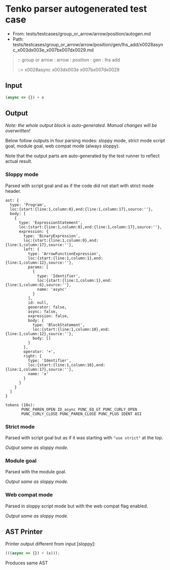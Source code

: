 # Tenko parser autogenerated test case

- From: tests/testcases/group_or_arrow/arrow/position/autogen.md
- Path: tests/testcases/group_or_arrow/arrow/position/gen/lhs_add/x0028async_x003dx003e_x007bx007dx0029.md

> :: group or arrow : arrow : position : gen : lhs add
>
> ::> x0028async x003dx003e x007bx007dx0029

## Input


`````js
(async => {}) + x
`````

## Output

_Note: the whole output block is auto-generated. Manual changes will be overwritten!_

Below follow outputs in four parsing modes: sloppy mode, strict mode script goal, module goal, web compat mode (always sloppy).

Note that the output parts are auto-generated by the test runner to reflect actual result.

### Sloppy mode

Parsed with script goal and as if the code did not start with strict mode header.

`````
ast: {
  type: 'Program',
  loc:{start:{line:1,column:0},end:{line:1,column:17},source:''},
  body: [
    {
      type: 'ExpressionStatement',
      loc:{start:{line:1,column:0},end:{line:1,column:17},source:''},
      expression: {
        type: 'BinaryExpression',
        loc:{start:{line:1,column:0},end:{line:1,column:17},source:''},
        left: {
          type: 'ArrowFunctionExpression',
          loc:{start:{line:1,column:1},end:{line:1,column:12},source:''},
          params: [
            {
              type: 'Identifier',
              loc:{start:{line:1,column:1},end:{line:1,column:6},source:''},
              name: 'async'
            }
          ],
          id: null,
          generator: false,
          async: false,
          expression: false,
          body: {
            type: 'BlockStatement',
            loc:{start:{line:1,column:10},end:{line:1,column:12},source:''},
            body: []
          }
        },
        operator: '+',
        right: {
          type: 'Identifier',
          loc:{start:{line:1,column:16},end:{line:1,column:17},source:''},
          name: 'x'
        }
      }
    }
  ]
}

tokens (10x):
       PUNC_PAREN_OPEN ID_async PUNC_EQ_GT PUNC_CURLY_OPEN
       PUNC_CURLY_CLOSE PUNC_PAREN_CLOSE PUNC_PLUS IDENT ASI
`````

### Strict mode

Parsed with script goal but as if it was starting with `"use strict"` at the top.

_Output same as sloppy mode._

### Module goal

Parsed with the module goal.

_Output same as sloppy mode._

### Web compat mode

Parsed in sloppy script mode but with the web compat flag enabled.

_Output same as sloppy mode._

## AST Printer

Printer output different from input [sloppy]:

````js
(((async => {}) + (x)));
````

Produces same AST
